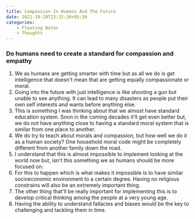 ```yaml
---
title: Compassion In Humans And The Future
date: 2021-10-28T23:32:30+05:30
categories:
    - Fleeting Notes
    - Thoughts
---
```

### Do humans need to create a standard for compassion and empathy
1. We as humans are getting smarter with time but as all we do is get intelligence that doesn't mean that are getting equally compassionate or moral.
2. Going into the future with just intelligence is like shooting a gun but unable to see anything. It can lead to many disasters as people put their own self interests and wants before anything else.
3. This is something I was thinking about that we almost have standard education system. Soon in the coming decades it'll get even better but, we do not have anything close to having a standard moral system that is similar from one place to another.
4. We do try to teach about morals and compassion, but how well we do it as a human society? One household moral code might be completely different from another family down the road.
5. I understand that this is almost impossible to implement looking at the world now but, isn't this something we as humans should be more focused on.
6. For this to happen which is what makes it impossible is to have similar socioeconomic environment to a certain degree. Having no religious constrains will also be an extremely important thing.
7. The other thing that'll be really important for implementing this is to develop critical thinking among the people at a very young age.
8. Having the ability to understand fallacies and biases would be the key to challenging and tackling them in time.